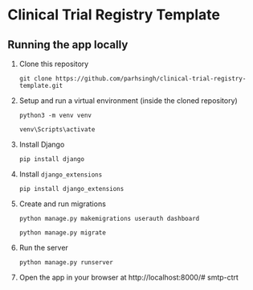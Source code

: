 # Clinical Trial Registry Template

## Running the app locally
1. Clone this repository

	```git clone https://github.com/parhsingh/clinical-trial-registry-template.git```

2. Setup and run a virtual environment (inside the cloned repository)

	```python3 -m venv venv```

	```venv\Scripts\activate```

3. Install Django

	```pip install django```

4. Install ```django_extensions```

	```pip install django_extensions```

5. Create and run migrations

	```python manage.py makemigrations userauth dashboard```

	```python manage.py migrate```

6. Run the server

	```python manage.py runserver```

7. Open the app in your browser at http://localhost:8000/# smtp-ctrt
